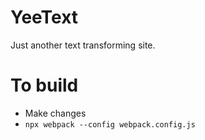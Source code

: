 # YeeText
Just another text transforming site.

# To build
- Make changes
- `npx webpack --config webpack.config.js`
